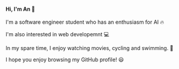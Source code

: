 #### Hi, I'm An 🐉

I'm a software engineer student who has an enthusiasm for AI 🔥

I'm also interested in web developemnt 💻

In my spare time, I enjoy watching movies, cycling and swimming. 🚴

I hope you enjoy browsing my GitHub profile! 😃
